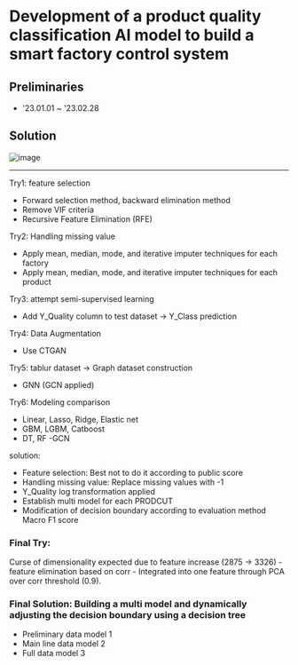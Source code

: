 # Development of a product quality classification AI model to build a smart factory control system

## Preliminaries
   - '23.01.01 ~ '23.02.28

## Solution
![image](https://github.com/byungkwon2023F/LG-AI-INTERNSHIP/assets/88296556/89265dad-1c83-4164-b529-90201b29ab55)

<hr>

Try1: feature selection
- Forward selection method, backward elimination method
- Remove VIF criteria
- Recursive Feature Elimination (RFE)

Try2: Handling missing value
- Apply mean, median, mode, and iterative imputer techniques for each factory
- Apply mean, median, mode, and iterative imputer techniques for each product

Try3: attempt semi-supervised learning
- Add Y_Quality column to test dataset -> Y_Class prediction

Try4: Data Augmentation
- Use CTGAN

Try5: tablur dataset -> Graph dataset construction
- GNN (GCN applied)

Try6: Modeling comparison
- Linear, Lasso, Ridge, Elastic net
- GBM, LGBM, Catboost
- DT, RF
-GCN

solution:
   - Feature selection: Best not to do it according to public score
   - Handling missing value: Replace missing values with -1
   - Y_Quality log transformation applied
   - Establish multi model for each PRODCUT
   - Modification of decision boundary according to evaluation method Macro F1 score

### Final Try:
Curse of dimensionality expected due to feature increase (2875 -> 3326)
     - feature elimination based on corr
     - Integrated into one feature through PCA over corr threshold (0.9).
    
### Final Solution: Building a multi model and dynamically adjusting the decision boundary using a decision tree
   - Preliminary data model 1
   - Main line data model 2
   - Full data model 3

